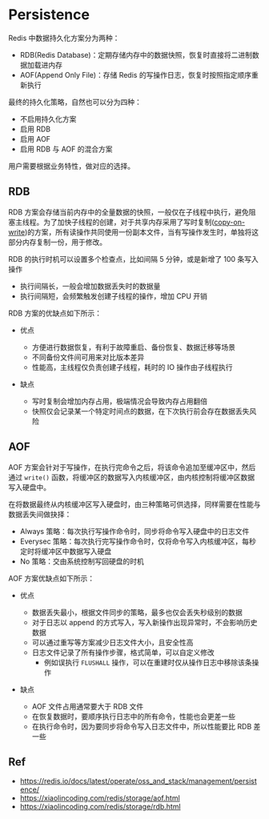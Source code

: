 # Persistence

Redis 中数据持久化方案分为两种：

- RDB(Redis Database)：定期存储内存中的数据快照，恢复时直接将二进制数据加载进内存
- AOF(Append Only File)：存储 Redis 的写操作日志，恢复时按照指定顺序重新执行

最终的持久化策略，自然也可以分为四种：

- 不启用持久化方案
- 启用 RDB
- 启用 AOF
- 启用 RDB 与 AOF 的混合方案

用户需要根据业务特性，做对应的选择。

## RDB

RDB 方案会存储当前内存中的全量数据的快照，一般仅在子线程中执行，避免阻塞主线程。为了加快子线程的创建，对于共享内存采用了写时复制([copy-on-write](https://zh.wikipedia.org/wiki/%E5%AF%AB%E5%85%A5%E6%99%82%E8%A4%87%E8%A3%BD))的方案，所有读操作共同使用一份副本文件，当有写操作发生时，单独将这部分内存复制一份，用于修改。

RDB 的执行时机可以设置多个检查点，比如间隔 5 分钟，或是新增了 100 条写入操作

- 执行间隔长，一般会增加数据丢失时的数据量
- 执行间隔短，会频繁触发创建子线程的操作，增加 CPU 开销

RDB 方案的优缺点如下所示：

- 优点

  - 方便进行数据恢复，有利于故障重启、备份恢复、数据迁移等场景
  - 不同备份文件间可用来对比版本差异
  - 性能高，主线程仅负责创建子线程，耗时的 IO 操作由子线程执行

- 缺点

  - 写时复制会增加内存占用，极端情况会导致内存占用翻倍
  - 快照仅会记录某一个特定时间点的数据，在下次执行前会存在数据丢失风险

## AOF

AOF 方案会针对于写操作，在执行完命令之后，将该命令追加至缓冲区中，然后通过 `write()` 函数，将缓冲区的数据写入内核缓冲区，由内核控制将缓冲区数据写入硬盘中。

在将数据最终从内核缓冲区写入硬盘时，由三种策略可供选择，同样需要在性能与数据丢失间做抉择：

- Always 策略：每次执行写操作命令时，同步将命令写入硬盘中的日志文件
- Everysec 策略：每次执行完写操作命令时，仅将命令写入内核缓冲区，每秒定时将缓冲区中数据写入硬盘
- No 策略：交由系统控制写回硬盘的时机

AOF 方案优缺点如下所示：

- 优点

  - 数据丢失最小，根据文件同步的策略，最多也仅会丢失秒级别的数据
  - 对于日志以 append 的方式写入，写入新操作出现异常时，不会影响历史数据
  - 可以通过重写等方案减少日志文件大小，且安全性高
  - 日志文件记录了所有操作步骤，格式简单，可以自定义修改
    - 例如误执行 `FLUSHALL` 操作，可以在重建时仅从操作日志中移除该条操作

- 缺点

  - AOF 文件占用通常要大于 RDB 文件
  - 在恢复数据时，要顺序执行日志中的所有命令，性能也会更差一些
  - 在执行命令时，因为要同步将命令写入日志文件中，所以性能要比 RDB 差一些

## Ref

- <https://redis.io/docs/latest/operate/oss_and_stack/management/persistence/>
- <https://xiaolincoding.com/redis/storage/aof.html>
- <https://xiaolincoding.com/redis/storage/rdb.html>
